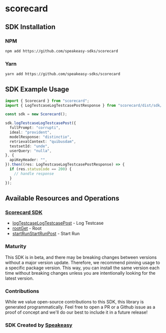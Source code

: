 # scorecard

<!-- Start SDK Installation -->
## SDK Installation

### NPM

```bash
npm add https://github.com/speakeasy-sdks/scorecard
```

### Yarn

```bash
yarn add https://github.com/speakeasy-sdks/scorecard
```
<!-- End SDK Installation -->

## SDK Example Usage
<!-- Start SDK Example Usage -->
```typescript
import { Scorecard } from "scorecard";
import { LogTestcaseLogTestcasePostResponse } from "scorecard/dist/sdk/models/operations";

const sdk = new Scorecard();

sdk.logTestcaseLogTestcasePost({
  fullPrompt: "corrupti",
  ideal: "provident",
  modelResponse: "distinctio",
  retrievalContext: "quibusdam",
  testsetId: "unde",
  userQuery: "nulla",
}, {
  apiKeyHeader: "",
}).then((res: LogTestcaseLogTestcasePostResponse) => {
  if (res.statusCode == 200) {
    // handle response
  }
});
```
<!-- End SDK Example Usage -->

<!-- Start SDK Available Operations -->
## Available Resources and Operations

### [Scorecard SDK](docs/sdks/scorecard/README.md)

* [logTestcaseLogTestcasePost](docs/sdks/scorecard/README.md#logtestcaselogtestcasepost) - Log Testcase
* [rootGet](docs/sdks/scorecard/README.md#rootget) - Root
* [startRunStartRunPost](docs/sdks/scorecard/README.md#startrunstartrunpost) - Start Run
<!-- End SDK Available Operations -->

### Maturity

This SDK is in beta, and there may be breaking changes between versions without a major version update. Therefore, we recommend pinning usage
to a specific package version. This way, you can install the same version each time without breaking changes unless you are intentionally
looking for the latest version.

### Contributions

While we value open-source contributions to this SDK, this library is generated programmatically.
Feel free to open a PR or a Github issue as a proof of concept and we'll do our best to include it in a future release!

### SDK Created by [Speakeasy](https://docs.speakeasyapi.dev/docs/using-speakeasy/client-sdks)
